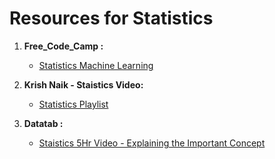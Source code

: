 # Resources for Statistics

1. **Free_Code_Camp :**

   - [Statistics Machine Learning](https://www.youtube.com/watch?v=xxpc-HPKN28&t=29s&pp=ygUbc3RhdGlzdGljcyBtYWNoaW5lIGxlYXJuaW5n)

2. **Krish Naik - Staistics Video:**

   - [Statistics Playlist](https://www.youtube.com/watch?v=LZzq1zSL1bs&t=15396s&pp=ygUbc3RhdGlzdGljcyBtYWNoaW5lIGxlYXJuaW5n)

3. **Datatab :**

   - [Staistics 5Hr Video - Explaining the Important Concept ](https://www.youtube.com/watch?v=Ym1iH8-GQOE&pp=ygUeZnVsbCBjb3Vyc2Ugb24gdGggZXN0YXRpPXN0aWNz)
